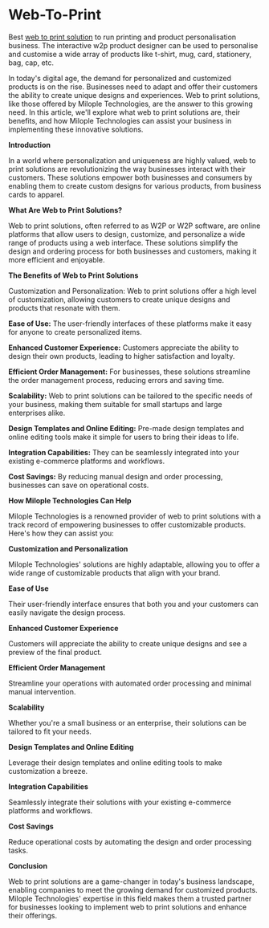 # Web-To-Print
Best [web to print solution](https://www.milople.com/web-to-print-solution.html) to run printing and product personalisation business. The interactive w2p product designer can be used to personalise and customise a wide array of products like t-shirt, mug, card, stationery, bag, cap, etc.

In today's digital age, the demand for personalized and customized products is on the rise. Businesses need to adapt and offer their customers the ability to create unique designs and experiences. Web to print solutions, like those offered by Milople Technologies, are the answer to this growing need. In this article, we'll explore what web to print solutions are, their benefits, and how Milople Technologies can assist your business in implementing these innovative solutions.

**Introduction**

In a world where personalization and uniqueness are highly valued, web to print solutions are revolutionizing the way businesses interact with their customers. These solutions empower both businesses and consumers by enabling them to create custom designs for various products, from business cards to apparel.

**What Are Web to Print Solutions?**

Web to print solutions, often referred to as W2P or W2P software, are online platforms that allow users to design, customize, and personalize a wide range of products using a web interface. These solutions simplify the design and ordering process for both businesses and customers, making it more efficient and enjoyable.

**The Benefits of Web to Print Solutions**

Customization and Personalization: Web to print solutions offer a high level of customization, allowing customers to create unique designs and products that resonate with them.

**Ease of Use:** The user-friendly interfaces of these platforms make it easy for anyone to create personalized items.

**Enhanced Customer Experience:** Customers appreciate the ability to design their own products, leading to higher satisfaction and loyalty.

**Efficient Order Management:** For businesses, these solutions streamline the order management process, reducing errors and saving time.

**Scalability:** Web to print solutions can be tailored to the specific needs of your business, making them suitable for small startups and large enterprises alike.

**Design Templates and Online Editing:** Pre-made design templates and online editing tools make it simple for users to bring their ideas to life.

**Integration Capabilities:** They can be seamlessly integrated into your existing e-commerce platforms and workflows.

**Cost Savings:** By reducing manual design and order processing, businesses can save on operational costs.

**How Milople Technologies Can Help**

Milople Technologies is a renowned provider of web to print solutions with a track record of empowering businesses to offer customizable products. Here's how they can assist you:

**Customization and Personalization**

Milople Technologies' solutions are highly adaptable, allowing you to offer a wide range of customizable products that align with your brand.

**Ease of Use**

Their user-friendly interface ensures that both you and your customers can easily navigate the design process.

**Enhanced Customer Experience**

Customers will appreciate the ability to create unique designs and see a preview of the final product.

**Efficient Order Management**

Streamline your operations with automated order processing and minimal manual intervention.

**Scalability**

Whether you're a small business or an enterprise, their solutions can be tailored to fit your needs.

**Design Templates and Online Editing**

Leverage their design templates and online editing tools to make customization a breeze.

**Integration Capabilities**

Seamlessly integrate their solutions with your existing e-commerce platforms and workflows.

**Cost Savings**

Reduce operational costs by automating the design and order processing tasks.

**Conclusion**

Web to print solutions are a game-changer in today's business landscape, enabling companies to meet the growing demand for customized products. Milople Technologies' expertise in this field makes them a trusted partner for businesses looking to implement web to print solutions and enhance their offerings.
